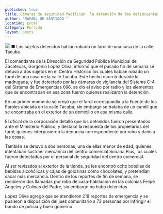 ```yaml
---
published: true
title: Cámaras de seguridad facilitan  la detención de dos delincuentes
author: "RAFAEL DE SANTIAGO "
location: Local
category: Portada
layout: posts
---
```


![](http://i.imgur.com/kAG4xHwm.jpg)
■ Los sujetos detenidos habían robado un farol de una casa de la calle Tacuba
 
El comandante de la Dirección de Seguridad Pública Municipal de Zacatecas, Gorgonio López Oliva, informó que el pasado fin de semana se detuvo a dos sujetos en el Centro Histórico los cuales habían robado un farol de una casa de la calle Tacuba.
Este hecho ocurrió durante la madrugada, y fue detectado por las cámaras de vigilancia del Sistema C-4 del Sistema de Emergencias 066, se dio el aviso por radio y los elementos que se encontraban en esa zona fueron quienes realizaron la detención.

En un primer momento se creyó que el farol correspondía a la Fuente de los Faroles ubicada en la calle Tacuba, sin embargo se trataba de un candil que se encontraba en el exterior de un domicilio en esa misma calle.

El oficial de la corporación detalló que los detenidos fueron presentados ante el Ministerio Público, y destacó la respuesta de los propietarios del farol; quienes interpusieron la denuncia correspondiente por robo y daño a las cosas.

También se detuvo a dos personas, una de ellas menor de edad; quienes intentaban sustraer mercancía del centro comercial Soriana Plus, los cuales fueron detectados por el personal de seguridad del centro comercial.

Al ser revisados al exterior de la tienda, se les encontró ocho botellas de bebidas alcohólicas y cajas de  golosinas como chocolates, y pretendían sacar más mercancía.
Dentro de los reportes de fin de semana, se recibieron dos llamadas por robo de casa-habitación en las colonias Felipe Angeles y Colinas del Padre, sin embargo no hubo detenidos.

López Oliva agregó que se atendieron 218 reportes de emergencia y se pusieron a disposición del juez comunitario a 73 personas por infringir el bando de policía y buen gobierno.
